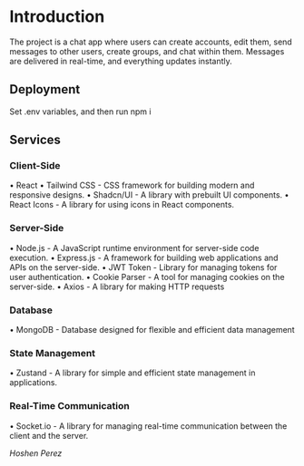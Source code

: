# Introduction
The project is a chat app where users can create accounts, edit them, send messages to other users, create groups, and chat within them. Messages are delivered in real-time, and everything updates instantly.

## Deployment
Set .env variables, and then run npm i


## Services
### Client-Side
•	React
•	Tailwind CSS - CSS framework for building modern and responsive designs.
•	Shadcn/UI - A library with prebuilt UI components.
•	React Icons - A library for using icons in React components.

### Server-Side
•	Node.js - A JavaScript runtime environment for server-side code execution.
•	Express.js - A framework for building web applications and APIs on the server-side.
•	JWT Token - Library for managing tokens for user authentication.
•	Cookie Parser - A tool for managing cookies on the server-side.
•	Axios - A library for making HTTP requests

### Database
•	MongoDB - Database designed for flexible and efficient data management

### State Management
•	Zustand - A library for simple and efficient state management in applications.

### Real-Time Communication
•	Socket.io -  A library for managing real-time communication between the client and the server.

*Hoshen Perez*
